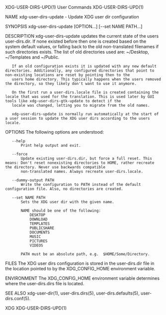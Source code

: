 XDG-USER-DIRS-UPD(1)                                                                         User Commands                                                                        XDG-USER-DIRS-UPD(1)

NAME
       xdg-user-dirs-update - Update XDG user dir configuration

SYNOPSIS
       xdg-user-dirs-update [OPTION...] [--set NAME PATH...]

DESCRIPTION
       xdg-user-dirs-update updates the current state of the users user-dirs.dir. If none existed before then one is created based on the system default values, or falling back to the old
       non-translated filenames if such directories exists. The list of old directories used are: ~/Desktop, ~/Templates and ~/Public.

       If an old configuration exists it is updated with any new default directories. Additionally, any configured directories that point to non-existing locations are reset by pointing then to the
       users home directory. This typically happens when the users removed the directory, so they likely don't want to use it anymore.

       On the first run a user-dirs.locale file is created containing the locale that was used for the translation. This is used later by GUI tools like xdg-user-dirs-gtk-update to detect if the
       locale was changed, letting you to migrate from the old names.

       xdg-user-dirs-update is normally run automatically at the start of a user session to update the XDG user dirs according to the users locale.

OPTIONS
       The following options are understood:

       --help
           Print help output and exit.

       --force
           Update existing user-dirs.dir, but force a full reset. This means: Don't reset nonexisting directories to HOME, rather recreate the directory. Never use backwards compatible
           non-translated names. Always recreate user-dirs.locale.

       --dummy-output PATH
           Write the configuration to PATH instead of the default configuration file. Also, no directories are created.

       --set NAME PATH
           Sets the XDG user dir with the given name.

           NAME should be one of the following:
               DESKTOP
               DOWNLOAD
               TEMPLATES
               PUBLICSHARE
               DOCUMENTS
               MUSIC
               PICTURES
               VIDEOS

           PATH must be an absolute path, e.g.  $HOME/Some/Directory.

FILES
       The XDG user dirs configuration is stored in the user-dirs.dir file in the location pointed to by the XDG_CONFIG_HOME environment variable.

ENVIRONMENT
       The XDG_CONFIG_HOME environment variable determines where the user-dirs.dirs file is located.

SEE ALSO
       xdg-user-dir(1), user-dirs.dirs(5), user-dirs.defaults(5), user-dirs.conf(5).

XDG                                                                                                                                                                               XDG-USER-DIRS-UPD(1)
